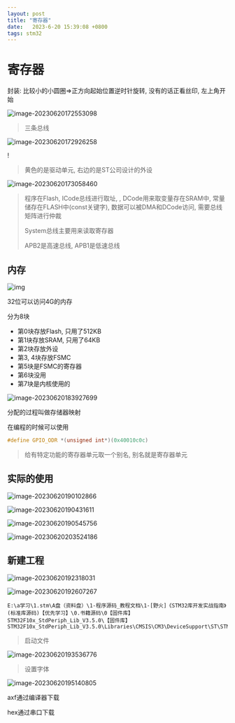 ```yaml
---
layout: post
title: "寄存器" 
date:   2023-6-20 15:39:08 +0800
tags: stm32
---
```


# 寄存器

封装: 比较小的小圆圈=>正方向起始位置逆时针旋转, 没有的话正看丝印, 左上角开始

![image-20230620172553098](E:\a学习\笔记\img\image-20230620172553098.png)

>   三条总线

![image-20230620172926258](E:\a学习\笔记\img\image-20230620172926258.png)

!

>   黄色的是驱动单元, 右边的是ST公司设计的外设

![image-20230620173058460](E:\a学习\笔记\img\image-20230620173058460.png)

>   程序在Flash, ICode总线进行取址, , DCode用来取变量存在SRAM中, 常量储存在FLASH中(const关键字), 数据可以被DMA和DCode访问, 需要总线矩阵进行仲裁
>
>   System总线主要用来读取寄存器
>
>   APB2是高速总线, APB1是低速总线

## 内存

![img](E:\a学习\笔记\img\H%$PXXINC@W30@BB]@%Y64.png)



32位可以访问4G的内存

分为8块

+   第0块存放Flash, 只用了512KB
+   第1块存放SRAM, 只用了64KB
+   第2块存放外设
+   第3, 4块存放FSMC
+   第5块是FSMC的寄存器
+   第6块没用
+   第7块是内核使用的

![image-20230620183927699](E:\a学习\笔记\img\image-20230620183927699.png)

分配的过程叫做存储器映射



在编程的时候可以使用

```c
#define GPIO_ODR *(unsigned int*)(0x40010c0c) 
```

>   给有特定功能的寄存器单元取一个别名, 别名就是寄存器单元

## 实际的使用

![image-20230620190102866](E:\a学习\笔记\img\image-20230620190102866.png)

![image-20230620190431611](E:\a学习\笔记\img\image-20230620190431611.png)

![image-20230620190545756](E:\a学习\笔记\img\image-20230620190545756.png)

![image-20230620203524186](E:\a学习\笔记\img\image-20230620203524186.png)





## 新建工程

![image-20230620192318031](E:\a学习\笔记\img\image-20230620192318031.png)

![image-20230620192607267](E:\a学习\笔记\img\image-20230620192607267.png)

```
E:\a学习\1.stm\A盘（资料盘）\1-程序源码_教程文档\1-[野火]《STM32库开发实战指南》(标准库源码)【优先学习】\0.书籍源码\0【固件库】STM32F10x_StdPeriph_Lib_V3.5.0\【固件库】STM32F10x_StdPeriph_Lib_V3.5.0\Libraries\CMSIS\CM3\DeviceSupport\ST\STM32F10x\startup\arm\startup_stm32f10x_hd.s
```

>   启动文件

![image-20230620193536776](E:\a学习\笔记\img\image-20230620193536776.png)

>   设置字体

![image-20230620195140805](E:\a学习\笔记\img\image-20230620195140805.png)

axf通过编译器下载

hex通过串口下载

